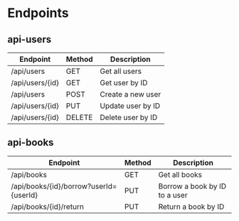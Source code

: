 # Endpoints

## api-users

| Endpoint        | Method | Description       |
|-----------------|--------|-------------------|
| /api/users      | GET    | Get all users     |
| /api/users/{id} | GET    | Get user by ID    |
| /api/users      | POST   | Create a new user |
| /api/users/{id} | PUT    | Update user by ID |
| /api/users/{id} | DELETE | Delete user by ID |

## api-books

| Endpoint                               | Method | Description                   |
|----------------------------------------|--------|-------------------------------|
| /api/books                             | GET    | Get all books                 |
| /api/books/{id}/borrow?userId={userId} | PUT    | Borrow a book by ID to a user |
| /api/books/{id}/return                 | PUT    | Return a book by ID           |

